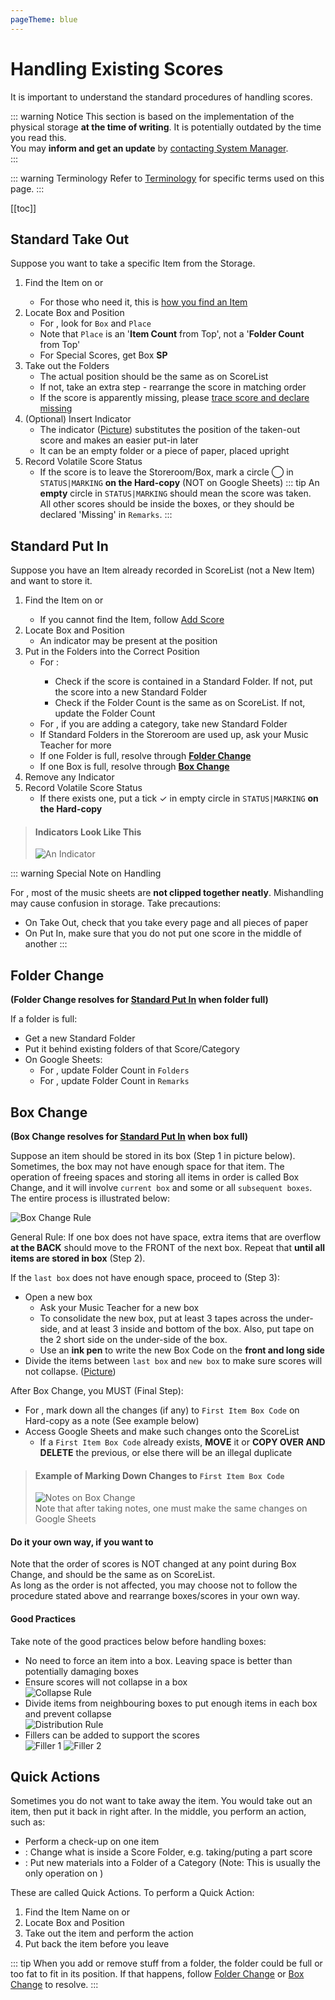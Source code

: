 ```yaml
---
pageTheme: blue
---
```


# Handling Existing Scores
It is important to understand the standard procedures of handling scores.

::: warning Notice
This section is based on the implementation of the physical storage **at the time of writing**. It is potentially outdated by the time you read this.  
You may **inform and get an update** by [contacting System Manager](./people-and-development#system-manager).  
:::

::: warning Terminology
Refer to [Terminology](./outline#terminology) for specific terms used on this page.
:::

[[toc]]

## Standard Take Out
Suppose you want to take a specific Item from the Storage.
1. Find the Item on <regular-score-list /> or <special-score-list />
    * For those who need it, this is [how you find an Item](./editing-sheet-data#google-sheets-skills)
2. Locate Box and Position
    * For <regular-scores />, look for `Box` and `Place`
    * Note that `Place` is an '**Item Count** from Top', not a '**Folder Count** from Top'
    * For Special Scores, get Box **SP**
3. Take out the Folders
    * The actual position should be the same as on ScoreList
    * If not, take an extra step - rearrange the score in matching order
    * If the score is apparently missing, please [trace score and declare missing](./general-management#declare-missing)
4. (Optional) Insert Indicator
    * The indicator ([Picture](#indicators-look-like-this)) substitutes the position of the taken-out score and makes an easier put-in later
    * It can be an empty folder or a piece of paper, placed upright
5. Record Volatile Score Status
    * If the score is to leave the Storeroom/Box, mark a circle ◯ in `STATUS|MARKING` **on the Hard-copy** (NOT on Google Sheets)
::: tip
An **empty** circle in `STATUS|MARKING` should mean the score was taken.  
All other scores should be inside the boxes, or they should be declared 'Missing' in `Remarks`.
:::

## Standard Put In
Suppose you have an Item already recorded in ScoreList (not a New Item) and want to store it.  

1. Find the Item on <regular-score-list /> or <special-score-list />
    * If you cannot find the Item, follow [Add Score](./editing-sheet-data#add-score)
2. Locate Box and Position
    * An indicator may be present at the position
3. Put in the Folders into the Correct Position
    * For <regular-scores />:
      * Check if the score is contained in a Standard Folder. If not, put the score into a new Standard Folder
      * Check if the Folder Count is the same as on ScoreList. If not, update the Folder Count
    * For <technical-papers />, if you are adding a category, take new Standard Folder
    * If Standard Folders in the Storeroom are used up, ask your Music Teacher for more
    * If one Folder is full, resolve through [**Folder Change**](#folder-change)
    * If one Box is full, resolve through [**Box Change**](#box-change)
4. Remove any Indicator
5. Record Volatile Score Status
    * If there exists one, put a tick ✓ in empty circle in `STATUS|MARKING` **on the Hard-copy**

> #### Indicators Look Like This
> ![An Indicator](/doc/assets/img/indicator.png)

::: warning Special Note on Handling <oversized-scores />
<p>For <oversized-scores />, most of the music sheets are <strong>not clipped together neatly</strong>. Mishandling may cause confusion in storage. Take precautions:</p>

* On Take Out, check that you take every page and all pieces of paper
* On Put In, make sure that you do not put one score in the middle of another
:::

## Folder Change
**(Folder Change resolves for [**Standard Put In**](#standard-put-in) when folder full)**  

If a folder is full:
* Get a new Standard Folder
* Put it behind existing folders of that Score/Category
* On Google Sheets:
  * For <regular-scores />, update Folder Count in `Folders`
  * For <technical-papers />, update Folder Count in `Remarks`

## Box Change
**(Box Change resolves for [**Standard Put In**](#standard-put-in) when box full)**  

Suppose an item should be stored in its box (Step 1 in picture below). Sometimes, the box may not have enough space for that item. The operation of freeing spaces and storing all items in order is called Box Change, and it will involve `current box` and some or all `subsequent boxes`. The entire process is illustrated below:  

![Box Change Rule](/doc/assets/img/box-illustration.png)  

General Rule: If one box does not have space, extra items that are overflow **at the BACK** should move to the FRONT of the next box. Repeat that **until all items are stored in box** (Step 2).  

If the `last box` does not have enough space, proceed to (Step 3):  
* Open a new box
  * Ask your Music Teacher for a new box
  * To consolidate the new box, put at least 3 tapes across the under-side, and at least 3 inside and bottom of the box. Also, put tape on the 2 short side on the under-side of the box.
  * Use an **ink pen** to write the new Box Code on the **front and long side**
* Divide the items between `last box` and `new box` to make sure scores will not collapse. ([Picture](#good-practices))

After Box Change, you MUST (Final Step):  
* For <regular-scores />, mark down all the changes (if any) to `First Item Box Code` on Hard-copy as a note (See example below)
* Access Google Sheets and make such changes onto the ScoreList
  * If a `First Item Box Code` already exists, **MOVE** it or **COPY OVER AND DELETE** the previous, or else there will be an illegal duplicate

> #### Example of Marking Down Changes to `First Item Box Code`
> ![Notes on Box Change](/doc/assets/img/box-change.png)  
> Note that after taking notes, one must make the same changes on Google Sheets  

#### Do it your own way, if you want to
Note that the order of scores is NOT changed at any point during Box Change, and should be the same as on ScoreList.  
As long as the order is not affected, you may choose not to follow the procedure stated above and rearrange boxes/scores in your own way.  

#### Good Practices
Take note of the good practices below before handling boxes:  
* No need to force an item into a box. Leaving space is better than potentially damaging boxes
* Ensure scores will not collapse in a box  
  ![Collapse Rule](/doc/assets/img/collapse-illustration.png)
* Divide items from neighbouring boxes to put enough items in each box and prevent collapse  
  ![Distribution Rule](/doc/assets/img/distribution-illustration.png)
* Fillers can be added to support the scores  
  ![Filler 1](/doc/assets/img/filler-1.png) ![Filler 2](/doc/assets/img/filler-2.png)

## Quick Actions
Sometimes you do not want to take away the item. You would take out an item, then put it back in right after. In the middle, you perform an action, such as:
* Perform a check-up on one item
* <regular-scores />: Change what is inside a Score Folder, e.g. taking/puting a part score
* <technical-papers />: Put new materials into a Folder of a Category (Note: This is usually the only operation on <technical-papers />)

These are called Quick Actions. To perform a Quick Action:
1. Find the Item Name on <regular-score-list /> or <special-score-list />
2. Locate Box and Position
3. Take out the item and perform the action
4. Put back the item before you leave

::: tip
When you add or remove stuff from a folder, the folder could be full or too fat to fit in its position. If that happens, follow [Folder Change](#folder-change) or [Box Change](#box-change) to resolve.
:::